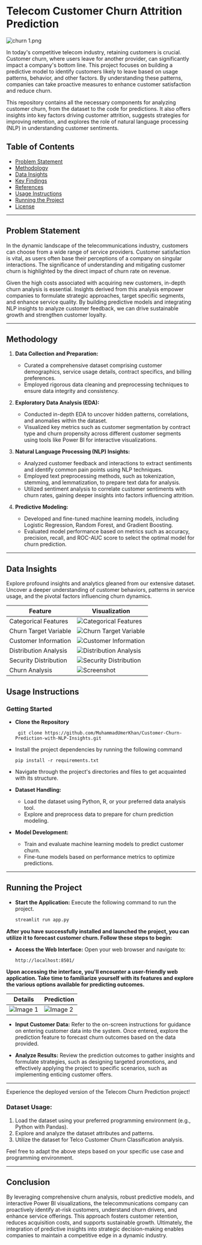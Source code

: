# Telecom Customer Churn Attrition Prediction

![churn 1.png](https://miro.medium.com/v2/resize:fit:1024/1*TgciopaOk-C8fwtPmmet3w.png)

In today's competitive telecom industry, retaining customers is crucial. Customer churn, where users leave for another provider, can significantly impact a company's bottom line. This project focuses on building a predictive model to identify customers likely to leave based on usage patterns, behavior, and other factors. By understanding these patterns, companies can take proactive measures to enhance customer satisfaction and reduce churn.

This repository contains all the necessary components for analyzing customer churn, from the dataset to the code for predictions. It also offers insights into key factors driving customer attrition, suggests strategies for improving retention, and explores the role of natural language processing (NLP) in understanding customer sentiments.

## Table of Contents
- [Problem Statement](#problem-statement)
- [Methodology](#methodology)
- [Data Insights](#data-insights)
- [Key Findings](#key-findings)
- [References](#references)
- [Usage Instructions](#usage-instructions)
- [Running the Project](#running-the-project)
- [License](#license)

---

## Problem Statement

In the dynamic landscape of the telecommunications industry, customers can choose from a wide range of service providers. Customer satisfaction is vital, as users often base their perceptions of a company on singular interactions. The significance of understanding and mitigating customer churn is highlighted by the direct impact of churn rate on revenue. 

Given the high costs associated with acquiring new customers, in-depth churn analysis is essential. Insights derived from this analysis empower companies to formulate strategic approaches, target specific segments, and enhance service quality. By building predictive models and integrating NLP insights to analyze customer feedback, we can drive sustainable growth and strengthen customer loyalty.

---

## Methodology

1. **Data Collection and Preparation:**
   - Curated a comprehensive dataset comprising customer demographics, service usage details, contract specifics, and billing preferences.
   - Employed rigorous data cleaning and preprocessing techniques to ensure data integrity and consistency.

2. **Exploratory Data Analysis (EDA):**
   - Conducted in-depth EDA to uncover hidden patterns, correlations, and anomalies within the dataset.
   - Visualized key metrics such as customer segmentation by contract type and churn propensity across different customer segments using tools like Power BI for interactive visualizations.

3. **Natural Language Processing (NLP) Insights:**
   - Analyzed customer feedback and interactions to extract sentiments and identify common pain points using NLP techniques.
   - Employed text preprocessing methods, such as tokenization, stemming, and lemmatization, to prepare text data for analysis.
   - Utilized sentiment analysis to correlate customer sentiments with churn rates, gaining deeper insights into factors influencing attrition.

4. **Predictive Modeling:**
   - Developed and fine-tuned machine learning models, including Logistic Regression, Random Forest, and Gradient Boosting.
   - Evaluated model performance based on metrics such as accuracy, precision, recall, and ROC-AUC score to select the optimal model for churn prediction.
---

## Data Insights

Explore profound insights and analytics gleaned from our extensive dataset. Uncover a deeper understanding of customer behaviors, patterns in service usage, and the pivotal factors influencing churn dynamics.

| Feature                                      | Visualization                                                                                       |
|----------------------------------------------|-----------------------------------------------------------------------------------------------------|
| Categorical Features                         | ![Categorical Features](https://github.com/MuhammadUmerKhan/Customer-Churn-Prediction-with-NLP-Insights/blob/main/insights/categorical_feature.png)   |
| Churn Target Variable                        | ![Churn Target Variable](https://github.com/MuhammadUmerKhan/Customer-Churn-Prediction-with-NLP-Insights/blob/main/insights/churn_vs_not_churn.png)  |
| Customer Information                         | ![Customer Information](https://github.com/MuhammadUmerKhan/Customer-Churn-Prediction-with-NLP-Insights/blob/main/insights/churning.png)   |
| Distribution Analysis                        | ![Distribution Analysis](https://github.com/MuhammadUmerKhan/Customer-Churn-Prediction-with-NLP-Insights/blob/main/insights/distro_analysis.png)   |
| Security Distribution                        | ![Security Distribution](https://github.com/MuhammadUmerKhan/Customer-Churn-Prediction-with-NLP-Insights/blob/main/insights/onlien%20analysis.png)|
| Churn Analysis                               | ![Screenshot](https://github.com/MuhammadUmerKhan/Customer-Churn-Prediction-with-NLP-Insights/blob/main/insights/churn_analysis.png)          |



## Usage Instructions

### Getting Started

- **Clone the Repository**

  ```` 
   git clone https://github.com/MuhammadUmerKhan/Customer-Churn-Prediction-with-NLP-Insights.git
   ````

- Install the project dependencies by running the following command

   ```
   pip install -r requirements.txt
   ```

- Navigate through the project's directories and files to get acquainted with its structure.


- **Dataset Handling:**

   - Load the dataset using Python, R, or your preferred data analysis tool.
   - Explore and preprocess data to prepare for churn prediction modeling.

- **Model Development:**

   - Train and evaluate machine learning models to predict customer churn.
   - Fine-tune models based on performance metrics to optimize predictions.

---

## Running the Project

- **Start the Application:** Execute the following command to run the project.

   ```bash
   streamlit run app.py
   ```

**After you have successfully installed and launched the project, you can utilize it to forecast customer churn. Follow these steps to begin:**

- **Access the Web Interface:** Open your web browser and navigate to:

   ```
   http://localhost:8501/
   ```

**Upon accessing the interface, you'll encounter a user-friendly web application. Take time to familiarize yourself with its features and explore the various options available for predicting outcomes.**


| Details | Prediction |
|---------|---------|
| ![Image 1](https://github.com/MuhammadUmerKhan/Customer-Churn-Prediction-with-NLP-Insights/blob/main/insights/details.png) | ![Image 2](https://github.com/MuhammadUmerKhan/Customer-Churn-Prediction-with-NLP-Insights/blob/main/insights/prediction.png) |



- **Input Customer Data:** Refer to the on-screen instructions for guidance on entering customer data into the system. Once entered, explore the prediction feature to forecast churn outcomes based on the data provided.
  
- **Analyze Results:** Review the prediction outcomes to gather insights and formulate strategies, such as designing targeted promotions, and effectively applying the project to specific scenarios, such as implementing enticing customer offers.
  
---

Experience the deployed version of the Telecom Churn Prediction project!


### Dataset Usage:

1. Load the dataset using your preferred programming environment (e.g., Python with Pandas).
2. Explore and analyze the dataset attributes and patterns.
3. Utilize the dataset for Telco Customer Churn Classification analysis.

Feel free to adapt the above steps based on your specific use case and programming environment.

---

## Conclusion
By leveraging comprehensive churn analysis, robust predictive models, and interactive Power BI visualizations, the telecommunications company can proactively identify at-risk customers, understand churn drivers, and enhance service offerings. This approach fosters customer retention, reduces acquisition costs, and supports sustainable growth. Ultimately, the integration of predictive insights into strategic decision-making enables companies to maintain a competitive edge in a dynamic industry.

